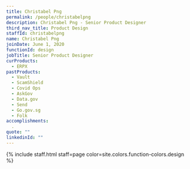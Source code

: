 ```yaml
---
title: Christabel Png
permalink: /people/christabelpng
description: Christabel Png - Senior Product Designer
third_nav_title: Product Design
staffId: christabelpng
name: Christabel Png
joinDate: June 1, 2020
functionId: design
jobTitle: Senior Product Designer
curProducts:
  - ERPX
pastProducts:
  - Vault
  - ScamShield
  - Covid Ops
  - AskGov
  - Data.gov
  - Send
  - Go.gov.sg
  - Folk
accomplishments:
  .
quote: ""
linkedinId: ""
---
```


{% include staff.html staff=page color=site.colors.function-colors.design %}
